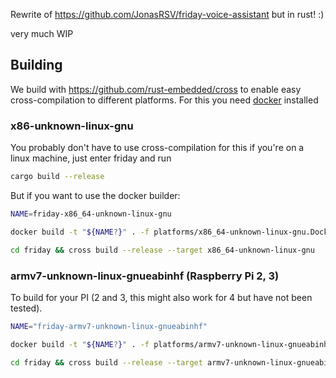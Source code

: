 
Rewrite of https://github.com/JonasRSV/friday-voice-assistant but in rust! :)

very much WIP

## Building 

We build with https://github.com/rust-embedded/cross to enable easy cross-compilation to different platforms. For this you need [docker](https://www.docker.com/) installed

### x86-unknown-linux-gnu

You probably don't have to use cross-compilation for this if you're on a linux machine, just enter friday and run 

```bash
cargo build --release
```

But if you want to use the docker builder:

```bash
NAME=friday-x86_64-unknown-linux-gnu

docker build -t "${NAME?}" . -f platforms/x86_64-unknown-linux-gnu.Dockerfile

cd friday && cross build --release --target x86_64-unknown-linux-gnu
```

### armv7-unknown-linux-gnueabinhf (Raspberry Pi 2, 3)

To build for your PI (2 and 3, this might also work for 4 but have not been tested).

```bash
NAME="friday-armv7-unknown-linux-gnueabinhf"

docker build -t "${NAME?}" . -f platforms/armv7-unknown-linux-gnueabinhf.Dockerfile

cd friday && cross build --release --target armv7-unknown-linux-gnueabihf && cd ..
```

